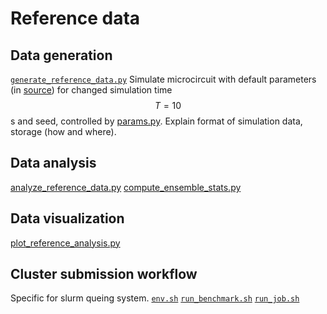 # Reference data

## Data generation
[`generate_reference_data.py`](generate_reference_data.py)
Simulate microcircuit with default parameters (in [source](../src/microcircuit/)) for changed simulation time $$T = 10$$s and seed, controlled by [params.py](params.py).
Explain format of simulation data, storage (how and where).

## Data analysis
[analyze_reference_data.py](analyze_reference_data.py)
[compute_ensemble_stats.py](compute_ensemble_stats.py)

## Data visualization
[plot_reference_analysis.py](plot_reference_analysis.py)

## Cluster submission workflow
Specific for slurm queing system.
[`env.sh`](cluster_submission/env.sh)
[`run_benchmark.sh`](cluster_submission/run_benchmark.sh)
[`run_job.sh`](cluster_submission/run_job.sh)



